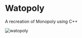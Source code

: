 # Watopoly

A recreation of Monopoly using C++

![watopoly](https://github.com/thomaszhou01/Watopoly/assets/50957137/f4391231-9e15-4c9c-8965-cedf55a88dd9)
